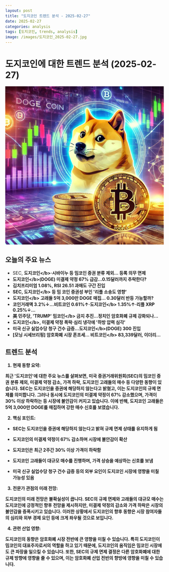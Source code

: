 ```yaml
---
layout: post
title: "도지코인 트렌드 분석 - 2025-02-27"
date: 2025-02-27
categories: analysis
tags: [도지코인, trends, analysis]
image: /images/도지코인_2025-02-27.jpg
---
```


# 도지코인에 대한 트렌드 분석 (2025-02-27)

![도지코인 관련 이미지](/images/도지코인_2025-02-27.jpg)

## 오늘의 주요 뉴스

- SEC, <b>도지코인<\/b>·시바이누 등 밈코인 증권 분류 제외… 등록 의무 면제
- <b>도지코인<\/b>(DOGE) 미결제 약정 67% 급감…0.15달러까지 추락한다?
- 김치프리미엄 1.08%, RSI 26.51 과매도 구간 진입
- SEC, <b>도지코인<\/b> 등 밈 코인 증권성 부인 '리플 소송도 영향'
- <b>도지코인<\/b> 고래들 5억 3,000만 DOGE 매집… 0.30달러 반등 가능할까?
- 코인거래액 3.2%↓…비트코인 0.61%↑·<b>도지코인<\/b> 1.35%↑·리플 XRP 0.25%↓...
- 美 민주당, 'TRUMP' 밈<b>코인<\/b> 금지 추진…정치인 암호화폐 규제 강화되나...
- <b>도지코인<\/b>, 미결제 약정 폭락·심리 냉각에 '하방 압력 심각'
- 미국 신규 실업수당 청구 건수 급증…<b>도지코인<\/b>(DOGE) 300 진입
- [모닝 시세브리핑] 암호화폐 시장 혼조세… 비트<b>코인<\/b> 83,339달러, 이더리...

## 트렌드 분석

1. 현재 동향 요약:

최근 '도지코인'에 대한 주요 뉴스를 살펴보면, 미국 증권거래위원회(SEC)의 밈코인 증권 분류 제외, 미결제 약정 감소, 가격 하락, 도지코인 고래들의 매수 등 다양한 동향이 있습니다. SEC는 도지코인을 증권에 해당하지 않는다고 밝혔고, 이는 도지코인의 규제 면제를 의미합니다. 그러나 동시에 도지코인의 미결제 약정이 67% 감소했으며, 가격이 30% 이상 하락하는 등 시장에 불안감이 커지고 있습니다. 이에 반해, 도지코인 고래들은 5억 3,000만 DOGE를 매집하며 강한 매수 신호를 보였습니다.

2. 핵심 포인트:

- SEC는 도지코인을 증권에 해당하지 않는다고 밝혀 규제 면제 상태를 유지하게 됨

- 도지코인의 미결제 약정이 67% 감소하며 시장에 불안감이 확산

- 도지코인은 최근 2주간 30% 이상 가격이 하락함

- 도지코인 고래들이 대규모 매수를 진행하며, 가격 상승을 예상하는 신호를 보냄

- 미국 신규 실업수당 청구 건수 급증 등의 외부 요인이 도지코인 시장에 영향을 미칠 가능성 있음

3. 전문가 관점의 미래 전망:

도지코인의 미래 전망은 불확실성이 큽니다. SEC의 규제 면제와 고래들의 대규모 매수는 도지코인에 긍정적인 향후 전망을 제시하지만, 미결제 약정의 감소와 가격 하락은 시장의 불안감을 증폭시키고 있습니다. 이러한 상황에서 도지코인의 향후 동향은 시장 참여자들의 심리와 외부 경제 요인 등에 크게 좌우될 것으로 보입니다.

4. 관련 산업 영향:

도지코인의 동향은 암호화폐 시장 전반에 큰 영향을 미칠 수 있습니다. 특히 도지코인이 밈코인의 대표주자로서의 역할을 하고 있기 때문에, 도지코인의 움직임은 밈코인 시장에도 큰 파장을 일으킬 수 있습니다. 또한, SEC의 규제 면제 결정은 다른 암호화폐에 대한 규제 방향에 영향을 줄 수 있으며, 이는 암호화폐 산업 전반의 향방에 영향을 미칠 수 있습니다.

